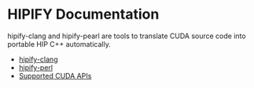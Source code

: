 # HIPIFY Documentation

hipify-clang and hipify-pearl are tools to translate CUDA source code into portable HIP C++ automatically.

 * [hipify-clang](hipify-clang.md)
 * [hipify-perl](hipify-perl.md)
 * [Supported CUDA APIs](supported_apis.md)

